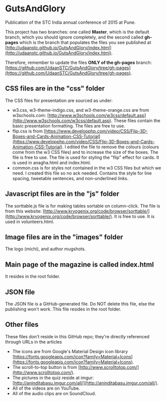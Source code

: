 # GutsAndGlory
Publication of the STC India annual conference of 2015 at Pune.

This project has two branches: one called **Master**, which is the default branch, which you should ignore completely, and the second called **gh-pages** which is the branch that populates the files you see published at [http://udaanstc.github.io/GutsAndGlory/index.html](http://udaanstc.github.io/GutsAndGlory/index.html).

Therefore, remember to update the files **ONLY of the gh-pages** branch: [https://github.com/UdaanSTC/GutsAndGlory/tree/gh-pages](https://github.com/UdaanSTC/GutsAndGlory/tree/gh-pages).

## CSS files are in the "css" folder
The CSS files for presentation are sourced as under:
- w3.css, w3-theme-indigo.css, and w3-theme-orange.css are from w3schools.com: [http://www.w3schools.com/w3css/default.asp](http://www.w3schools.com/w3css/default.asp). These files contain the basic presentation formatting. The files are free to use.
- flip.css is from [https://www.developphp.com/video/CSS/Flip-3D-Boxes-and-Cards-Animation-CSS-Tutorial](https://www.developphp.com/video/CSS/Flip-3D-Boxes-and-Cards-Animation-CSS-Tutorial). I edited the file to remove the colours (colours come from the w3 CSS files) and to increase the size of the boxes. The file is free to use. The file is used for styling the "flip" effect for cards. It is used in anagha.html and index.html.
- common.css is for styles not contained in the w3 CSS files but which we need. I created this file so no ack needed. Contains the style for line spacing, tweetable sentences, and non-underlined links.

## Javascript files are in the "js" folder
The sorttable.js file is for making tables sortable on column-click. The file is from this website: [http://www.kryogenix.org/code/browser/sorttable/](http://www.kryogenix.org/code/browser/sorttable/). It is free to use. It is used in volunteers.html.

## Image files are in the "images" folder
The logo (michi), and author mugshots.

## Main page of the magazine is called index.html
It resides in the root folder.

## JSON file
The JSON file is a GitHub-generated file. Do NOT delete this file, else the publishing won't work. This file resides in the root folder.

## Other files
These files don't reside in this GitHub repo; they're directly referenced through URLs in the articles
- The icons are from Google's Material Design icon library [https://fonts.googleapis.com/icon?family=Material+Icons](https://fonts.googleapis.com/icon?family=Material+Icons).
- The scroll-to-top button is from [http://www.scrolltotop.com/](http://www.scrolltotop.com/).
- The pictures in the quiz reside at imgur: [http://aninditabasu.imgur.com/all/](http://aninditabasu.imgur.com/all/).
- All of the videos are on YouTube.
- All of the audio clips are on SoundCloud.

